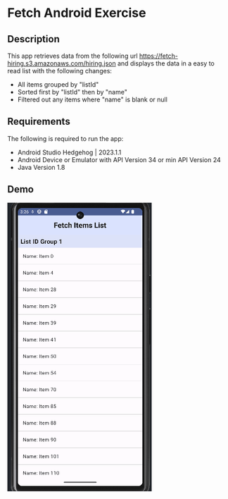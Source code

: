 # Fetch Android Exercise

## Description
This app retrieves data from the following url https://fetch-hiring.s3.amazonaws.com/hiring.json and displays the data in a easy to read list with the following changes:
* All items grouped by "listId"
* Sorted first by "listId" then by "name"
* Filtered out any items where "name" is blank or null


## Requirements
The following is required to run the app:
* Android Studio Hedgehog | 2023.1.1
* Android Device or Emulator with API Version 34 or min API Version 24
* Java Version 1.8

## Demo
![](https://github.com/tanveerm176/fetch-android-exercise/blob/main/FetchAndroidExercise-Demo.gif)
